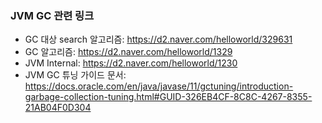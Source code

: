 ### JVM GC 관련 링크
- GC 대상 search 알고리즘: https://d2.naver.com/helloworld/329631
- GC 알고리즘: https://d2.naver.com/helloworld/1329
- JVM Internal: https://d2.naver.com/helloworld/1230
- JVM GC 튜닝 가이드 문서: https://docs.oracle.com/en/java/javase/11/gctuning/introduction-garbage-collection-tuning.html#GUID-326EB4CF-8C8C-4267-8355-21AB04F0D304
